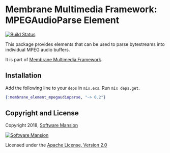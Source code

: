 # Membrane Multimedia Framework: MPEGAudioParse Element

[![Build Status](https://travis-ci.com/membraneframework/membrane-element-mpegaudioparse.svg?branch=master)](https://travis-ci.com/membraneframework/membrane-element-mpegaudioparse)

This package provides elements that can be used to parse bytestreams into
individual MPEG audio buffers.

It is part of [Membrane Multimedia Framework](https://membraneframework.org).

## Installation

Add the following line to your `deps` in `mix.exs`.  Run `mix deps.get`.

```elixir
{:membrane_element_mpegaudioparse, "~> 0.2"}
```

## Copyright and License

Copyright 2018, [Software Mansion](https://swmansion.com/?utm_source=git&utm_medium=readme&utm_campaign=membrane)

[![Software Mansion](https://membraneframework.github.io/static/logo/swm_logo_readme.png)](https://swmansion.com/?utm_source=git&utm_medium=readme&utm_campaign=membrane)

Licensed under the [Apache License, Version 2.0](LICENSE)
